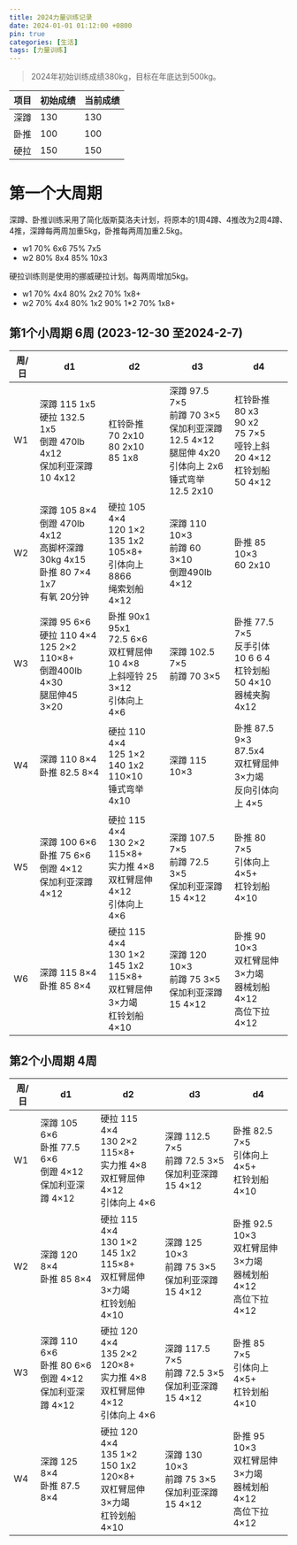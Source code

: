 ```yaml
---
title: 2024力量训练记录
date: 2024-01-01 01:12:00 +0800
pin: true 
categories: [生活]
tags: [力量训练]
---
```


> 2024年初始训练成绩380kg，目标在年底达到500kg。

|项目|初始成绩|当前成绩|  
|--|--|--|
|深蹲|130|130|
|卧推|100|100|
|硬拉|150|150|

# 第一个大周期

深蹲、卧推训练采用了简化版斯莫洛夫计划，将原本的1周4蹲、4推改为2周4蹲、4推，深蹲每两周加重5kg，卧推每两周加重2.5kg。
- w1 70% 6x6  75% 7x5  
- w2 80% 8x4  85% 10x3

硬拉训练则是使用的挪威硬拉计划。每两周增加5kg。
- w1 70% 4x4 80% 2x2 70% 1x8+
- w2 70% 4x4 80% 1x2  90% 1*2 70% 1x8+

## 第1个小周期 6周 (2023-12-30 至2024-2-7)

|周/日|d1|d2|d3|d4|
|--|--|--|--|--|
|W1|深蹲 115 1x5 <br>硬拉 132.5 1x5 <br>倒蹬 470lb 4x12 <br>保加利亚深蹲 10 4x12 | 杠铃卧推 <br>70 2x10 <br> 80 2x10  <br> 85 1x8| 深蹲 97.5 7×5 <br>前蹲 70 3×5<br>保加利亚深蹲 12.5 4×12 <br> 腿屈伸 4x20 <br> 引体向上 2x6 <br> 锤式弯举 12.5 2x10| 杠铃卧推 80 x3 <br>    90 x2 <br>      75 7×5<br>哑铃上斜 20 4×12<br>杠铃划船 50 4×12|
|W2|深蹲 105 8×4<br>倒蹬 470lb 4x12<br>高脚杯深蹲30kg 4x15<br>卧推 80 7×4<br> 1x7<br>有氧 20分钟|硬拉 105 4×4  <br>120 1×2 <br>135 1x2 <br>105×8+<br>引体向上8866<br>绳索划船 4×12|深蹲 110 10×3<br>前蹲 60 3×10<br>倒蹬490lb 4×12|卧推 85 10×3<br> 60 2x10|
|W3|深蹲 95 6×6<br>硬拉 110 4×4  125 2×2 <br> 110×8+<br>倒蹬400lb 4×30<br>腿屈伸45 3×20|卧推 90x1<br> 95x1<br> 72.5 6×6<br> 双杠臂屈伸 10 4×8<br>上斜哑铃 25 3×12<br>引体向上 4×6|深蹲 102.5 7×5<br>前蹲 70 3×5|卧推 77.5 7×5<br>反手引体 10 6 6 4<br>杠铃划船 50 4×10 <br> 器械夹胸 4x12|
|W4|深蹲 110 8×4<br>卧推 82.5 8×4|硬拉 110 4×4  <br>125 1×2 <br> 140 1x2 <br>110×10<br>锤式弯举 4x10|深蹲 115 10×3|卧推 87.5 9×3<br>87.5x4<br>双杠臂屈伸 3×力竭<br>反向引体向上 4×5|
|W5|深蹲 100 6×6<br>卧推 75 6×6<br>倒蹬 4×12<br>保加利亚深蹲 4×12|硬拉 115 4×4 <br> 130 2×2 <br> 115×8+<br>实力推 4×8<br>双杠臂屈伸 4×12<br>引体向上 4×6|深蹲 107.5 7×5<br>前蹲 72.5 3×5<br>保加利亚深蹲 15 4×12|卧推 80 7×5<br>引体向上 4×5+<br>杠铃划船 4×10|
|W6|深蹲 115 8×4<br>卧推 85 8×4|硬拉 115 4×4 <br> 130 1×2 <br> 145 1x2 <br>115×8+<br>双杠臂屈伸 3×力竭<br>杠铃划船 4×10|深蹲 120 10×3<br>前蹲 75 3×5<br>保加利亚深蹲 15 4×12|卧推 90 10×3<br>双杠臂屈伸 3×力竭<br>器械划船 4×12<br>高位下拉 4×12|

## 第2个小周期 4周

|周/日|d1|d2|d3|d4|
|--|--|--|--|--|
|W1|深蹲 105 6×6<br>卧推 77.5 6×6<br>倒蹬 4×12<br>保加利亚深蹲 4×12|硬拉 115 4×4 <br> 130 2×2 <br> 115×8+<br>实力推 4×8<br>双杠臂屈伸 4×12<br>引体向上 4×6|深蹲 112.5 7×5<br>前蹲 72.5 3×5<br>保加利亚深蹲 15 4×12|卧推 82.5 7×5<br>引体向上 4×5+<br>杠铃划船 4×10|
|W2|深蹲 120 8×4<br>卧推 85 8×4|硬拉 115 4×4 <br> 130 1×2 <br> 145 1x2 <br>115×8+<br>双杠臂屈伸 3×力竭<br>杠铃划船 4×10|深蹲 125 10×3<br>前蹲 75 3×5<br>保加利亚深蹲 15 4×12|卧推 92.5 10×3<br>双杠臂屈伸 3×力竭<br>器械划船 4×12<br>高位下拉 4×12|
|W3|深蹲 110 6×6<br>卧推 80 6×6<br>倒蹬 4×12<br>保加利亚深蹲 4×12|硬拉 120 4×4 <br> 135 2×2 <br> 120×8+<br>实力推 4×8<br>双杠臂屈伸 4×12<br>引体向上 4×6|深蹲 117.5 7×5<br>前蹲 72.5 3×5<br>保加利亚深蹲 15 4×12|卧推 85 7×5<br>引体向上 4×5+<br>杠铃划船 4×10|
|W4|深蹲 125 8×4<br>卧推 87.5 8×4|硬拉 120 4×4 <br> 135 1×2 <br> 150 1x2 <br>120×8+<br>双杠臂屈伸 3×力竭<br>杠铃划船 4×10|深蹲 130 10×3<br>前蹲 75 3×5<br>保加利亚深蹲 15 4×12|卧推 95 10×3<br>双杠臂屈伸 3×力竭<br>器械划船 4×12<br>高位下拉 4×12|


